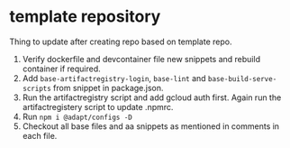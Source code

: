 # template repository

Thing to update after creating repo based on template repo.
1. Verify dockerfile and devcontainer file new snippets and rebuild container if required.
2. Add `base-artifactregistry-login`, `base-lint` and `base-build-serve-scripts` from snippet in package.json.
3. Run the artifactregistry script and add gcloud auth first. Again run the artifactregistery script to update .npmrc. 
4. Run `npm i @adapt/configs -D`
5. Checkout all base files and aa snippets as mentioned in comments in each file.
